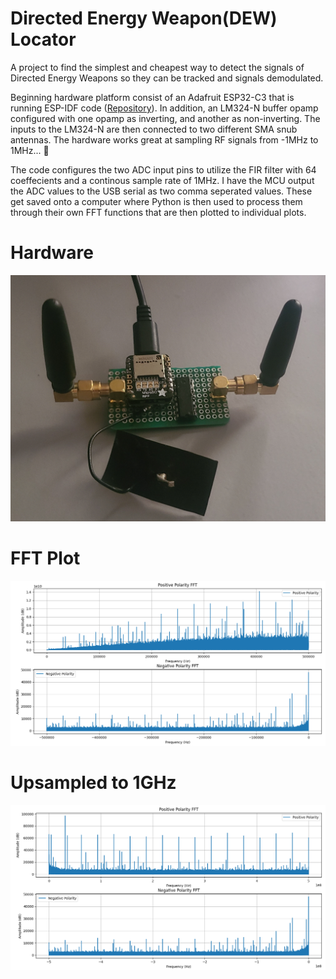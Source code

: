 # Directed Energy Weapon(DEW) Locator
A project to find the simplest and cheapest way to detect the signals of Directed Energy Weapons so they can be tracked and signals demodulated.

Beginning hardware platform consist of an Adafruit ESP32-C3 that is running ESP-IDF code (<a href="https://github.com/dustinlaroche/ESP32C3_Dual_Wifi">Repository</a>). In addition, an LM324-N buffer opamp configured with one opamp as inverting, and another as non-inverting. The inputs to the LM324-N are then connected to two different SMA snub antennas. The hardware works great at sampling RF signals from -1MHz to 1MHz...  :grimacing:

The code configures the two ADC input pins to utilize the FIR filter with 64 coeffecients and a continous sample rate of 1MHz. I have the MCU output the ADC values to the USB serial as two comma seperated values. These get saved onto a computer where Python is then used to process them through their own FFT functions that are then plotted to individual plots.

<h1>Hardware</h1>

<img src="https://github.com/dustinlaroche/DEW-Locator/blob/main/Hardware/Hardware.jpg" />


<h1>FFT Plot</h1>

<img src="https://github.com/dustinlaroche/DEW-Locator/blob/main/Plots/Figure_1.png" />


<h1>Upsampled to 1GHz</h1>

<img src="https://github.com/dustinlaroche/DEW-Locator/blob/main/Plots/Python_1GHz_Plot.png" />
